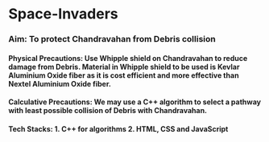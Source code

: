 # Space-Invaders

### Aim: To protect Chandravahan from Debris collision

#### Physical Precautions: Use Whipple shield on Chandravahan to reduce damage from Debris. Material in Whipple shield to be used is Kevlar Aluminium Oxide fiber as it is cost efficient and more effective than Nextel Aluminium Oxide fiber.

#### Calculative Precautions: We may use a C++ algorithm to select a pathway with least possible collision of Debris with Chandravahan.

#### Tech Stacks: 1. C++ for algorithms 2. HTML, CSS and JavaScript